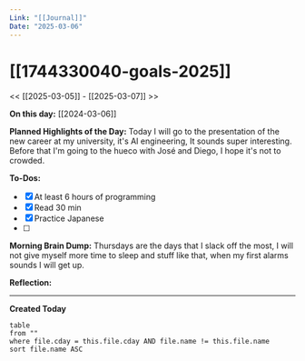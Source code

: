 ```yaml
---
Link: "[[Journal]]"
Date: "2025-03-06"
---
```


# [[1744330040-goals-2025]]

<< [[2025-03-05]] - [[2025-03-07]] >>

**On this day:** [[2024-03-06]]

**Planned Highlights of the Day:**
Today I will go to the presentation of the new career at my university, it's AI engineering, It sounds super interesting. Before that I'm going to the hueco with José and Diego, I hope it's not to crowded.

**To-Dos:**

- [x] At least 6 hours of programming
- [x] Read 30 min
- [x] Practice Japanese
- [ ]

**Morning Brain Dump:**
Thursdays are the days that I slack off the most, I will not give myself more time to sleep and stuff like that, when my first alarms sounds I will get up.

**Reflection:**

---

**Created Today**

```dataview
table
from ""
where file.cday = this.file.cday AND file.name != this.file.name
sort file.name ASC
```
